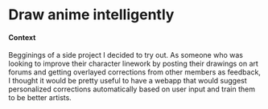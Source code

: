 # Draw anime intelligently 


#### Context
Begginings of a side project I decided to try out. 
As someone who was looking to improve their character linework by posting their drawings on art forums and getting overlayed corrections from other members as feedback,
I thought it would be pretty useful to have a webapp that would suggest personalized corrections automatically based on user input and train them to be better artists. 
